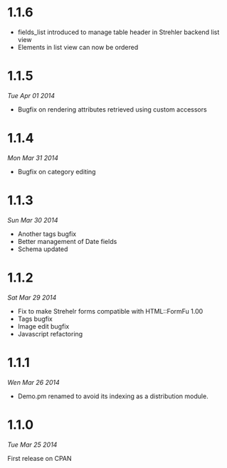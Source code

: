 1.1.6
=====

* fields\_list introduced to manage table header in Strehler backend list view
* Elements in list view can now be ordered


1.1.5
=====

_Tue Apr 01 2014_

* Bugfix on rendering attributes retrieved using custom accessors

1.1.4
=====

_Mon Mar 31 2014_

* Bugfix on category editing

1.1.3
=====

_Sun Mar 30 2014_

* Another tags bugfix
* Better management of Date fields
* Schema updated

1.1.2
=====

_Sat Mar 29 2014_

* Fix to make Strehelr forms compatible with HTML::FormFu 1.00
* Tags bugfix
* Image edit bugfix
* Javascript refactoring

1.1.1
=====

_Wen Mar 26 2014_

* Demo.pm renamed to avoid its indexing as a distribution module.

1.1.0
=====

_Tue Mar 25 2014_

First release on CPAN
